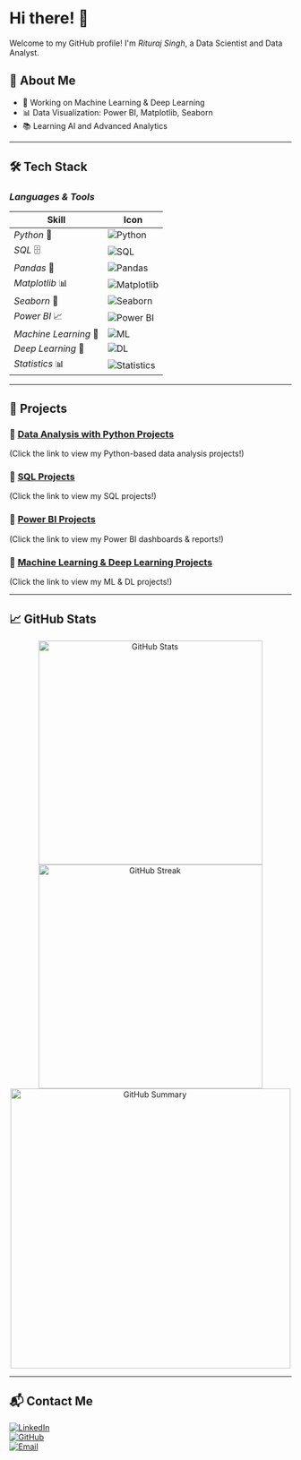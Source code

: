 # Hi there! 👋  
Welcome to my GitHub profile! I'm *Rituraj Singh*, a Data Scientist and Data Analyst.  

## 🚀 About Me  
- 🔭 Working on Machine Learning & Deep Learning  
- 📊 Data Visualization: Power BI, Matplotlib, Seaborn  
- 📚 Learning AI and Advanced Analytics  

---

## 🛠️ Tech Stack  

### *Languages & Tools*  
| Skill  | Icon |
|---------|------|
| *Python* 🐍 | ![Python](https://img.shields.io/badge/-Python-3776AB?style=flat&logo=python&logoColor=white) |
| *SQL* 🗄️ | ![SQL](https://img.shields.io/badge/-SQL-4479A1?style=flat&logo=mysql&logoColor=white) |
| *Pandas* 🐼 | ![Pandas](https://img.shields.io/badge/-Pandas-150458?style=flat&logo=pandas&logoColor=white) |
| *Matplotlib* 📊 | ![Matplotlib](https://img.shields.io/badge/-Matplotlib-11557C?style=flat&logo=plotly&logoColor=white) |
| *Seaborn* 🎨 | ![Seaborn](https://img.shields.io/badge/-Seaborn-0081A5?style=flat&logo=plotly&logoColor=white) |
| *Power BI* 📈 | ![Power BI](https://img.shields.io/badge/-Power%20BI-F2C811?style=flat&logo=powerbi&logoColor=black) |
| *Machine Learning* 🤖 | ![ML](https://img.shields.io/badge/-Machine%20Learning-FF6F00?style=flat&logo=scikitlearn&logoColor=white) |
| *Deep Learning* 🧠 | ![DL](https://img.shields.io/badge/-Deep%20Learning-00599C?style=flat&logo=tensorflow&logoColor=white) |
| *Statistics* 📊 | ![Statistics](https://img.shields.io/badge/-Statistics-4CAF50?style=flat&logo=googleanalytics&logoColor=white) |

---

## 📂 Projects  

### 🔹 [Data Analysis with Python Projects](https://github.com/rjdecore/Python-Project)  
(Click the link to view my Python-based data analysis projects!)  

### 🔹 [SQL Projects]((https://github.com/rjdecore/Sql-Projects))  
(Click the link to view my SQL projects!)  

### 🔹 [Power BI Projects](https://github.com/rjdecore/Power-bi-Projects)  
(Click the link to view my Power BI dashboards & reports!)  

### 🔹 [Machine Learning & Deep Learning Projects](https://github.com/rjdecore/Machine-Learning-Project)  
(Click the link to view my ML & DL projects!)  

---

## 📈 GitHub Stats  
<p align="center">
  <img src="https://github-readme-stats-sigma-five.vercel.app/api?username=rjdecor&show_icons=true&theme=tokyonight" alt="GitHub Stats" width="400"/>  
  <img src="https://streak-stats.demolab.com?user=rjdecor&theme=tokyonight" alt="GitHub Streak" width="400"/>  
  <img src="https://github-profile-summary-cards.vercel.app/api/cards/profile-details?username=rjdecore&theme=tokyonight" alt="GitHub Summary" width="500"/>  
</p>

---

## 📬 Contact Me  
[![LinkedIn](https://img.shields.io/badge/LinkedIn-Connect-blue?style=for-the-badge&logo=linkedin)](https://linkedin.com/in/your-profile)  
[![GitHub](https://img.shields.io/badge/GitHub-Follow-black?style=for-the-badge&logo=github)](https://github.com/rjdecor)  
[![Email](https://img.shields.io/badge/Email-Send%20Me%20a%20Mail-red?style=for-the-badge&logo=gmail)](mailto:rajritu301@gmail.com)
